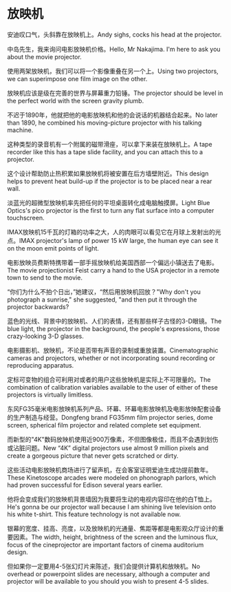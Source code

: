 # 放映机

<p><span class="chinese">安迪叹口气，头斜靠在放映机上。</span><span class="english">Andy sighs, cocks his head at the projector.</span></p>

<p><span class="chinese">中岛先生，我来询问电影放映机价格。</span><span class="english">Hello, Mr Nakajima. I'm here to ask you about the movie projector.</span></p>

<p><span class="chinese">使用两架放映机，我们可以将一个影像重叠在另一个上。</span><span class="english">Using two projectors, we can superimpose one film image on the other.</span></p>

<p><span class="chinese">放映机应该是级在完善的世界与屏幕重力铅锤。</span><span class="english">The projector should be level in the perfect world with the screen gravity plumb.</span></p>

<p><span class="chinese">不迟于1890年，他就把他的电影放映机和他的会说话的机器结合起来。</span><span class="english">No later than 1890, he combined his moving-picture projector with his talking machine.</span></p>

<p><span class="chinese">这种类型的录音机有一个附属的磁带滑座，可以拿下来装在放映机上。</span><span class="english">A tape recorder like this has a tape slide facility, and you can attach this to a projector.</span></p>

<p><span class="chinese">这个设计帮助防止热积累如果放映机将被安置在后方墙壁附近。</span><span class="english">This design helps to prevent heat build-up if the projector is to be placed near a rear wall.</span></p>

<p><span class="chinese">淡蓝光的超微型放映机率先把任何的平坦桌面转化成电脑触摸屏。</span><span class="english">Light Blue Optics's pico projector is the first to turn any flat surface into a computer touchscreen.</span></p>

<p><span class="chinese">IMAX放映机15千瓦的灯箱的功率之大，人的肉眼可以看见它在月球上发射出的光点。</span><span class="english">IMAX projector's lamp of power 15 kW large, the human eye can see it on the moon emit points of light.</span></p>

<p><span class="chinese">电影放映员费斯特携带着一部手摇放映机给美国西部一个偏远小镇送去了电影。</span><span class="english">The movie projectionist Feist carry a hand to the USA projector in a remote town to send to the movie.</span></p>

<p><span class="chinese">“你们为什么不拍个日出，”她建议，“然后用放映机回放？</span><span class="english">"Why don't you photograph a sunrise," she suggested, "and then put it through the projector backwards?</span></p>

<p><span class="chinese">蓝色的光线、背景中的放映机、人们的表情，还有那些样子古怪的3-D眼镜。</span><span class="english">The blue light, the projector in the background, the people's expressions, those crazy-looking 3-D glasses.</span></p>

<p><span class="chinese">电影摄影机、放映机，不论是否带有声音的录制或重放装置。</span><span class="english">Cinematographic cameras and projectors, whether or not incorporating sound recording or reproducing apparatus.</span></p>

<p><span class="chinese">定标可变物的组合可利用对或者的用户这些放映机是实际上不可限量的。</span><span class="english">The combination of calibration variables available to the user of either of these projectors is virtually limitless.</span></p>

<p><span class="chinese">东风FG35毫米电影放映机系列产品、环幕、环幕电影放映机及电影放映配套设备的生产制造与经营。</span><span class="english">Dongfeng brand FG35mm film projector series, dome screen, spherical film projector and related complete set equipment.</span></p>

<p><span class="chinese">而新型的"4K"数码放映机使用近900万像素，不但图像极佳，而且不会遇到划伤或沾脏问题。</span><span class="english">New “4K” digital projectors use almost 9 million pixels and create a gorgeous picture that never gets scratched or dirty.</span></p>

<p><span class="chinese">这些活动电影放映机商场进行了留声机，在会客室证明爱迪生成功提前数年。</span><span class="english">These Kinetoscope arcades were modeled on phonograph parlors, which had proven successful for Edison several years earlier.</span></p>

<p><span class="chinese">他将会变成我们的放映机背景墙因为我要将生动的电视内容印在他的白T恤上。</span><span class="english">He's gonna be our projector wall because I am shining live television onto his white t-shirt. This feature technology is not available now.</span></p>

<p><span class="chinese">银幕的宽度、挂高、亮度，以及放映机的光通量、焦距等都是电影观众厅设计的重要因素。</span><span class="english">The width, height, brightness of the screen and the luminous flux, focus of the cineprojector are important factors of cinema auditorium design.</span></p>

<p><span class="chinese">但如果你一定要用4-5张幻灯片来陈述，我们会提供计算机和放映机。</span><span class="english">No overhead or powerpoint slides are necessary, although a computer and projector will be available to you should you wish to present 4-5 slides.</span></p>

